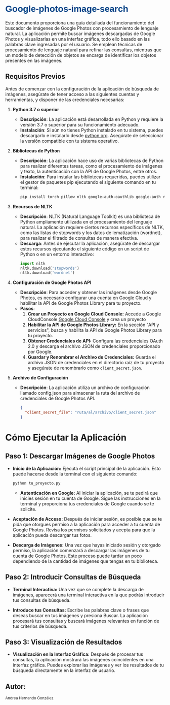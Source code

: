 <h1 style="color: #004286; font-family: 'Arial', sans-serif;">Google-photos-image-search</h1>

Este documento proporciona una guía detallada del funcionamiento del buscador de imágenes de Google Photos con procesamiento de lenguaje natural. La aplicación permite buscar imágenes descargadas de Google Photos y visualizarlas en una interfaz gráfica, todo ello basado en las palabras clave ingresadas por el usuario. Se emplean técnicas de procesamiento de lenguaje natural para refinar las consultas, mientras que un modelo de detección de objetos se encarga de identificar los objetos presentes en las imágenes.

## Requisitos Previos

Antes de comenzar con la configuración de la aplicación de búsqueda de imágenes, asegúrate de tener acceso a las siguientes cuentas y herramientas, y disponer de las credenciales necesarias:

1. **Python 3.7 o superior**
   - **Descripción**: La aplicación está desarrollada en Python y requiere la versión 3.7 o superior para su funcionamiento adecuado.
   - **Instalación**: Si aún no tienes Python instalado en tu sistema, puedes descargarlo e instalarlo desde [python.org](https://www.python.org/downloads/). Asegúrate de seleccionar la versión compatible con tu sistema operativo.

2. **Bibliotecas de Python**
   - **Descripción**: La aplicación hace uso de varias bibliotecas de Python para realizar diferentes tareas, como el procesamiento de imágenes y texto, la autenticación con la API de Google Photos, entre otros.
   - **Instalación**: Para instalar las bibliotecas requeridas, puedes utilizar el gestor de paquetes pip ejecutando el siguiente comando en tu terminal:
     ```bash
     pip install torch pillow nltk google-auth-oauthlib google-auth requests
     ```

3. **Recursos de NLTK**
   - **Descripción**: NLTK (Natural Language Toolkit) es una biblioteca de Python ampliamente utilizada en el procesamiento del lenguaje natural. La aplicación requiere ciertos recursos específicos de NLTK, como las listas de stopwords y los datos de lematización (wordnet), para realizar el filtrado de consultas de manera efectiva.
   - **Descarga**: Antes de ejecutar la aplicación, asegúrate de descargar estos recursos ejecutando el siguiente código en un script de Python o en un entorno interactivo:
     ```python
     import nltk
     nltk.download('stopwords')
     nltk.download('wordnet')
     ```

4. **Configuración de Google Photos API**
   - **Descripción**: Para acceder y obtener las imágenes desde Google Photos, es necesario configurar una cuenta en Google Cloud y habilitar la API de Google Photos Library para tu proyecto.
   - **Pasos**:
     1. **Crear un Proyecto en Google Cloud Console:** Accede a Google CloudConsole [Google Cloud Console](https://console.cloud.google.com/) y crea un proyecto
     2. **Habilitar la API de Google Photos Library:** En la sección "API y servicios", busca y habilita la API de Google Photos Library para tu proyecto.
      3. **Obtener Credenciales de API:** Configura las credenciales OAuth 2.0 y descarga el archivo JSON de credenciales proporcionado por Google.
     4. **Guardar y Renombrar el Archivo de Credenciales:** Guarda el archivo JSON de credenciales en el directorio raíz de tu proyecto y asegúrate de renombrarlo como `client_secret.json`.

5. **Archivo de Configuración**
   - **Descripción**: La aplicación utiliza un archivo de configuración llamado config.json para almacenar la ruta del archivo de credenciales de Google Photos API.
     ```json
     {
       "client_secret_file": "ruta/al/archivo/client_secret.json"
     }
     ```

# Cómo Ejecutar la Aplicación

## Paso 1: Descargar Imágenes de Google Photos

- **Inicio de la Aplicación:** Ejecuta el script principal de la aplicación. Esto puede hacerse desde la terminal con el siguiente comando:

  ```bash
  python tu_proyecto.py
  ```
  
  - **Autenticación en Google:** Al iniciar la aplicación, se te pedirá que inicies sesión en tu cuenta de Google. Sigue las instrucciones en la terminal y proporciona tus credenciales de Google cuando se te solicite.

- **Aceptación de Acceso:** Después de iniciar sesión, es posible que se te pida que otorgues permiso a la aplicación para acceder a tu cuenta de Google Photos. Revisa los permisos solicitados y acepta para que la aplicación pueda descargar tus fotos.

- **Descarga de Imágenes:** Una vez que hayas iniciado sesión y otorgado permiso, la aplicación comenzará a descargar las imágenes de tu cuenta de Google Photos. Este proceso puede tardar un poco dependiendo de la cantidad de imágenes que tengas en tu biblioteca.

## Paso 2: Introducir Consultas de Búsqueda

- **Terminal Interactiva:** Una vez que se complete la descarga de imágenes, aparecerá una terminal interactiva en la que podrás introducir tus consultas de búsqueda.

- **Introduce tus Consultas:** Escribe las palabras clave o frases que deseas buscar en tus imágenes y presiona Buscar. La aplicación procesará tus consultas y buscará imágenes relevantes en función de tus criterios de búsqueda.

## Paso 3: Visualización de Resultados

- **Visualización en la Interfaz Gráfica:** Después de procesar tus consultas, la aplicación mostrará las imágenes coincidentes en una interfaz gráfica. Puedes explorar las imágenes y ver los resultados de tu búsqueda directamente en la interfaz de usuario.

## Autor: 
<span style="font-size: smaller;">Andrea Hernando González</span>
